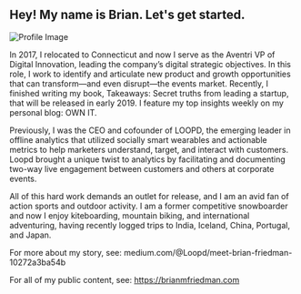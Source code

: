 ## Hey! My name is Brian. Let's get started.

![Profile Image](https://lh3.googleusercontent.com/tJZ-B5Z-RU_f-ofrG75uszQDRLp1UNwaZUQdVAZPBqOaYzwrGTIOFF3dJASaRHgZCg2SLNvV18g1G9blwb1eSP51Ld5NDQ1-XRp4)

In 2017, I relocated to Connecticut and now I serve as the Aventri VP of Digital Innovation, leading the company’s digital strategic objectives. In this role, I work to identify and articulate new product and growth opportunities that can transform—and even disrupt—the events market. Recently, I finished writing my book, Takeaways: Secret truths from leading a startup, that will be released in early 2019. I feature my top insights weekly on my personal blog: OWN IT.

Previously, I was the CEO and cofounder of LOOPD, the emerging leader in offline analytics that utilized socially smart wearables and actionable metrics to help marketers understand, target, and interact with customers. Loopd brought a unique twist to analytics by facilitating and documenting two-way live engagement between customers and others at corporate events. 

All of this hard work demands an outlet for release, and I am an avid fan of action sports and outdoor activity. I am a former competitive snowboarder and now I enjoy kiteboarding, mountain biking, and international adventuring, having recently logged trips to India, Iceland, China, Portugal, and Japan. 

For more about my story, see: medium.com/@Loopd/meet-brian-friedman-10272a3ba54b

For all of my public content, see: https://brianmfriedman.com
